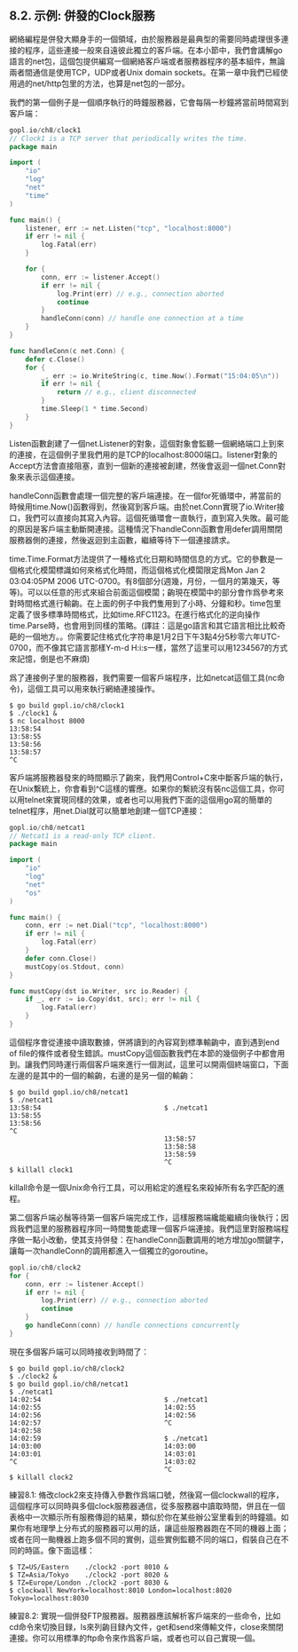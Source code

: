 ## 8.2. 示例: 併發的Clock服務

網絡編程是併發大顯身手的一個領域，由於服務器是最典型的需要同時處理很多連接的程序，這些連接一般來自遠彼此獨立的客戶端。在本小節中，我們會講解go語言的net包，這個包提供編寫一個網絡客戶端或者服務器程序的基本組件，無論兩者間通信是使用TCP，UDP或者Unix domain sockets。在第一章中我們已經使用過的net/http包里的方法，也算是net包的一部分。

我們的第一個例子是一個順序執行的時鐘服務器，它會每隔一秒鐘將當前時間寫到客戶端：
```go
gopl.io/ch8/clock1
// Clock1 is a TCP server that periodically writes the time.
package main

import (
    "io"
    "log"
    "net"
    "time"
)

func main() {
    listener, err := net.Listen("tcp", "localhost:8000")
    if err != nil {
        log.Fatal(err)
    }

    for {
        conn, err := listener.Accept()
        if err != nil {
            log.Print(err) // e.g., connection aborted
            continue
        }
        handleConn(conn) // handle one connection at a time
    }
}

func handleConn(c net.Conn) {
    defer c.Close()
    for {
        _, err := io.WriteString(c, time.Now().Format("15:04:05\n"))
        if err != nil {
            return // e.g., client disconnected
        }
        time.Sleep(1 * time.Second)
    }
}

```

Listen函數創建了一個net.Listener的對象，這個對象會監聽一個網絡端口上到來的連接，在這個例子里我們用的是TCP的localhost:8000端口。listener對象的Accept方法會直接阻塞，直到一個新的連接被創建，然後會返迴一個net.Conn對象來表示這個連接。

handleConn函數會處理一個完整的客戶端連接。在一個for死循環中，將當前的時候用time.Now()函數得到，然後寫到客戶端。由於net.Conn實現了io.Writer接口，我們可以直接向其寫入內容。這個死循環會一直執行，直到寫入失敗。最可能的原因是客戶端主動斷開連接。這種情況下handleConn函數會用defer調用關閉服務器側的連接，然後返迴到主函數，繼續等待下一個連接請求。

time.Time.Format方法提供了一種格式化日期和時間信息的方式。它的參數是一個格式化模闆標識如何來格式化時間，而這個格式化模闆限定爲Mon Jan 2 03:04:05PM 2006 UTC-0700。有8個部分(週幾，月份，一個月的第幾天，等等)。可以以任意的形式來組合前面這個模闆；齣現在模闆中的部分會作爲參考來對時間格式進行輸齣。在上面的例子中我們隻用到了小時、分鐘和秒。time包里定義了很多標準時間格式，比如time.RFC1123。在進行格式化的逆向操作time.Parse時，也會用到同樣的策略。(譯註：這是go語言和其它語言相比比較奇葩的一個地方。。你需要記住格式化字符串是1月2日下午3點4分5秒零六年UTC-0700，而不像其它語言那樣Y-m-d H:i:s一樣，當然了這里可以用1234567的方式來記憶，倒是也不麻煩)

爲了連接例子里的服務器，我們需要一個客戶端程序，比如netcat這個工具(nc命令)，這個工具可以用來執行網絡連接操作。

```
$ go build gopl.io/ch8/clock1
$ ./clock1 &
$ nc localhost 8000
13:58:54
13:58:55
13:58:56
13:58:57
^C
```

客戶端將服務器發來的時間顯示了齣來，我們用Control+C來中斷客戶端的執行，在Unix繫統上，你會看到^C這樣的響應。如果你的繫統沒有裝nc這個工具，你可以用telnet來實現同樣的效果，或者也可以用我們下面的這個用go寫的簡單的telnet程序，用net.Dial就可以簡單地創建一個TCP連接：

```go
gopl.io/ch8/netcat1
// Netcat1 is a read-only TCP client.
package main

import (
    "io"
    "log"
    "net"
    "os"
)

func main() {
    conn, err := net.Dial("tcp", "localhost:8000")
    if err != nil {
        log.Fatal(err)
    }
    defer conn.Close()
    mustCopy(os.Stdout, conn)
}

func mustCopy(dst io.Writer, src io.Reader) {
    if _, err := io.Copy(dst, src); err != nil {
        log.Fatal(err)
    }
}
```
這個程序會從連接中讀取數據，併將讀到的內容寫到標準輸齣中，直到遇到end of file的條件或者發生錯誤。mustCopy這個函數我們在本節的幾個例子中都會用到。讓我們同時運行兩個客戶端來進行一個測試，這里可以開兩個終端窗口，下面左邊的是其中的一個的輸齣，右邊的是另一個的輸齣：

```
$ go build gopl.io/ch8/netcat1
$ ./netcat1
13:58:54                               $ ./netcat1
13:58:55
13:58:56
^C
                                       13:58:57
                                       13:58:58
                                       13:58:59
                                       ^C
$ killall clock1
```

killall命令是一個Unix命令行工具，可以用給定的進程名來殺掉所有名字匹配的進程。

第二個客戶端必鬚等待第一個客戶端完成工作，這樣服務端纔能繼續向後執行；因爲我們這里的服務器程序同一時間隻能處理一個客戶端連接。我們這里對服務端程序做一點小改動，使其支持併發：在handleConn函數調用的地方增加go關鍵字，讓每一次handleConn的調用都進入一個獨立的goroutine。

```go
gopl.io/ch8/clock2
for {
    conn, err := listener.Accept()
    if err != nil {
        log.Print(err) // e.g., connection aborted
        continue
    }
    go handleConn(conn) // handle connections concurrently
}

```
現在多個客戶端可以同時接收到時間了：

```
$ go build gopl.io/ch8/clock2
$ ./clock2 &
$ go build gopl.io/ch8/netcat1
$ ./netcat1
14:02:54                               $ ./netcat1
14:02:55                               14:02:55
14:02:56                               14:02:56
14:02:57                               ^C
14:02:58
14:02:59                               $ ./netcat1
14:03:00                               14:03:00
14:03:01                               14:03:01
^C                                     14:03:02
                                       ^C
$ killall clock2
```

練習8.1: 脩改clock2來支持傳入參數作爲端口號，然後寫一個clockwall的程序，這個程序可以同時與多個clock服務器通信，從多服務器中讀取時間，併且在一個表格中一次顯示所有服務傳迴的結果，類似於你在某些辦公室里看到的時鐘牆。如果你有地理學上分布式的服務器可以用的話，讓這些服務器跑在不同的機器上面；或者在同一颱機器上跑多個不同的實例，這些實例監聽不同的端口，假裝自己在不同的時區。像下面這樣：

```
$ TZ=US/Eastern    ./clock2 -port 8010 &
$ TZ=Asia/Tokyo    ./clock2 -port 8020 &
$ TZ=Europe/London ./clock2 -port 8030 &
$ clockwall NewYork=localhost:8010 London=localhost:8020 Tokyo=localhost:8030
```

練習8.2: 實現一個併發FTP服務器。服務器應該解析客戶端來的一些命令，比如cd命令來切換目録，ls來列齣目録內文件，get和send來傳輸文件，close來關閉連接。你可以用標準的ftp命令來作爲客戶端，或者也可以自己實現一個。
